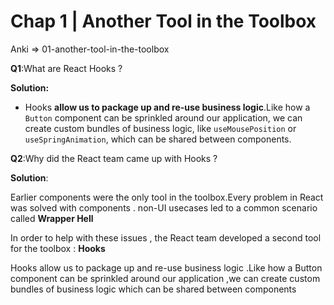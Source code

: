 # Chap 1 | Another Tool in the Toolbox

Anki => 01-another-tool-in-the-toolbox

**Q1**:What are React Hooks ? 

**Solution:**

- Hooks  **allow us to package up and re-use business logic**.Like how a `Button` component can be sprinkled around our application, we can create custom bundles of business logic, like `useMousePosition` or `useSpringAnimation`, which can be shared between components.

**Q2**:Why did the React team came up with Hooks ? 

**Solution**:

Earlier components were the only tool in the toolbox.Every problem in React was solved with components . non-UI usecases led to a common scenario called **Wrapper Hell** 

In order to help with these issues , the React team developed a second tool for the toolbox : **Hooks**

Hooks allow us to package up and re-use business logic .Like how a Button component can be sprinkled around our application ,we can create custom bundles of business logic which can be shared between components

